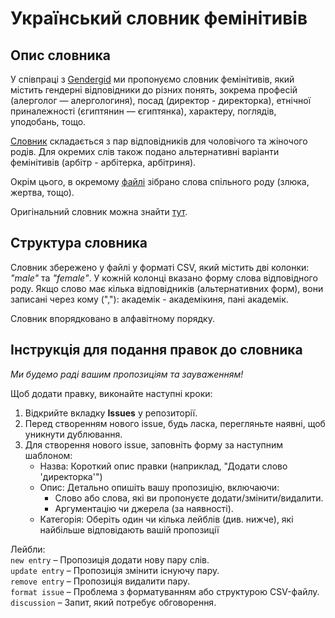 # Український словник фемінітивів

Опис словника
---
У співпраці з <a href="https://gendergid.org.ua/pro-nas/" target="_blank">Gendergid</a> ми пропонуємо словник фемінітивів, який містить гендерні відповідники до різних понять, зокрема професій (алерголог — алергологиня), посад (директор - директорка), етнічної приналежності (єгиптянин — єгиптянка), характеру, поглядів, уподобань, тощо.

<a href="https://github.com/lang-uk/uk-gender-word-mapper/blob/main/gender_pairs_dictionary.csv" target="_blank">Словник</a>  складається з пар відповідників для чоловічого та жіночого родів. Для окремих слів також подано альтернативні варіанти фемінітивів (арбітр - арбітерка, арбітриня).

Окрім цього, в окремому <a href="https://github.com/lang-uk/uk-gender-word-mapper/blob/main/common_gender_words_list.txt" target="_blank">файлі</a> зібрано слова спільного роду (злюка, жертва, тощо).

Оригінальний словник можна знайти <a href="https://gendergid.org.ua/a/" target="_blank">тут</a>.

Структура словника
---
Словник збережено у файлі у форматі CSV, який містить дві колонки: <i>"male"</i> та <i>"female"</i>. У кожній колонці вказано форму слова відповідного роду. Якщо слово має кілька відповідників (альтернативних форм), вони записані через кому (","): академік - академікиня, пані академік.

Словник впорядковано в алфавітному порядку.

Інструкція для подання правок до словника
---
<i>Ми будемо раді вашим пропозиціям та зауваженням!</i>

Щоб додати правку, виконайте наступні кроки:
1. Відкрийте вкладку <b>Issues</b> у репозиторії.
2. Перед створенням нового issue, будь ласка, перегляньте наявні, щоб уникнути дублювання.
3. Для створення нового issue, заповніть форму за наступним шаблоном:
    - Назва: Короткий опис правки (наприклад, "Додати слово 'директорка'")
    - Опис: Детально опишіть вашу пропозицію, включаючи:
        - Слово або слова, які ви пропонуєте додати/змінити/видалити.
        - Аргументацію чи джерела (за наявності).
    - Категорія: Оберіть один чи кілька лейблів (див. нижче), які найбільше відповідають вашій пропозиції 


Лейбли:\
```new entry``` – Пропозиція додати нову пару слів.\
```update entry``` – Пропозиція змінити існуючу пару.\
```remove entry``` – Пропозиція видалити пару.\
```format issue``` – Проблема з форматуванням або структурою CSV-файлу.\
```discussion``` – Запит, який потребує обговорення.

